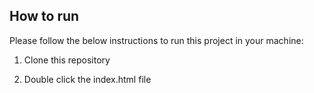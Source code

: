 



## How to run

Please follow the below instructions to run this project in your machine:

1. Clone this repository
  
2. Double click the index.html file 



